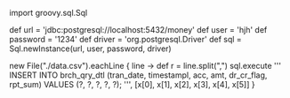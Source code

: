 import groovy.sql.Sql

def url = 'jdbc:postgresql://localhost:5432/money'
def user = 'hjh'
def password = '1234'
def driver = 'org.postgresql.Driver'
def sql = Sql.newInstance(url, user, password, driver)

new File("./data.csv").eachLine { line ->
    def r = line.split(",")
    sql.execute '''
        INSERT INTO brch_qry_dtl (tran_date, timestampl, acc, amt, dr_cr_flag, rpt_sum)
        VALUES (?, ?, ?, ?, ?);
    ''', [x[0], x[1], x[2], x[3], x[4], x[5]]
}